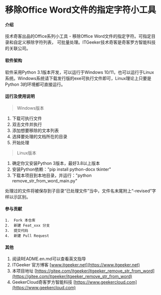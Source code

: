 # 移除Office Word文件的指定字符小工具

#### 介绍
技术奇客出品的Office系列小工具 - 移除Office Word文件的指定字符。可指定目录和自定义移除字符列表， 可批量处理。ITGeeker技术奇客是奇客罗方智能科技的关联公司。

#### 软件架构
软件采用Python 3.1版本开发，可以运行于Windows 10/11，也可以运行于Linux系统。Windows系统请下载发行版的exe可执行文件即可，Linux理论上只要是Python 3的环境都可直接运行。

#### 运行及使用说明

> Windows版本
1.  下载可执行文件
2.  双击文件并执行
3.  添加想要移除的文本列表
4.  选择要处理的文档所在的目录
5.  开始处理

> Linux版本

1.  确定你又安装Python 3版本，最好3.8以上版本
2.  安装Python依赖："pip install python-docx tkinter"
3.  下载本项目到本地目录，并运行："python remove_str_from_word_main.py"

处理过的文件将被保存到子目录“已处理文件”当中，文件名末尾附上“-revised”字样以示区别。

#### 参与贡献

    1.  Fork 本仓库
    2.  新建 Feat_xxx 分支
    3.  提交代码
    4.  新建 Pull Request


#### 其他

1.  阅读README.en.md可以查看英文指导
2.  ITGeeker 官方博客 [www.itgeeker.net](https://www.itgeeker.net)
3.  本项目地址 [https://gitee.com/itgeeker/itgeeker_remove_str_from_word](https://gitee.com/itgeeker/itgeeker_remove_str_from_word) 
4.  GeekerCloud奇客罗方智能科技 [https://www.geekercloud.com](https://www.geekercloud.com)
